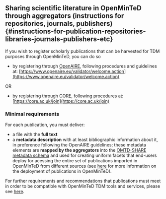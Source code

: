## Sharing scientific literature in OpenMinTeD through aggregators \(instructions for repositories, journals, publishers\) {#instructions-for-publication-repositories-libraries-journals-publishers-etc}

If you wish to register scholarly publications that can be harvested for TDM purposes through OpenMinTeD, you can do so

* by registering through [OpenAIRE](http://www.openaire.eu), following procedures and guidelines at: [https://www.openaire.eu/validator/welcome.action](https://www.openaire.eu/validator/welcome.action)

OR

* by registering through [CORE](http://core.ac.uk), following procedures at: [https://core.ac.uk/join](https://core.ac.uk/join)

### Minimal requirements

For each publication, you must deliver:

* a file with the **full text** 
* a **metadata description** with at least bibliographic information about it, in preference following the OpenAIRE guidelines; these metadata elements are **mapped by the aggregators** into the [OMTD-SHARE metadata schema](/the_omtd-share_metadata_schema.md) and used for creating uniform facets that end-users deploy for acessing the entire set of publications imported in OpenMinTeD from different sources \(see [here](/deployment-scenario-of-publications-in-openminted.md) for more information on the deployment of publications in OpenMinTeD\).

For further requirements and recommendations that publications must meet in order to be compatible with OpenMinTeD TDM tools and services, please see [here](/recommendations-for-publishers.md).

